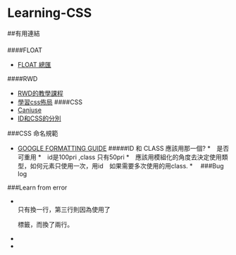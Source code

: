 # Learning-CSS

##有用連結
####
####FLOAT
* [FLOAT 總匯](http://www.w3cplus.com/blog/tags/83.html)

####RWD
* [RWD的教學課程](https://miumiu33.gitbooks.io/)
* [學習css佈局](http://zh.learnlayout.com/)
####CSS
* [Caniuse](http://caniuse.com/)
* [ID和CSS的分別](https://www.zhihu.com/question/19550864)

###CSS 命名規範
* [GOOGLE FORMATTING GUIDE](http://google.github.io/styleguide/htmlcssguide.xml#General_Formatting_Rules)
#####ID 和 CLASS 應該用那一個?
*　是否可重用
*　id是100pri ,class 只有50pri
*　應該用模組化的角度去決定使用類型，如何元素只使用一次，用id　如果需要多次使用的用class.
*　
###Bug log
 
###Learn from error
* <br>只有換一行，第三行則因為使用了 <p> 標籤，而換了兩行。
* 
* 
